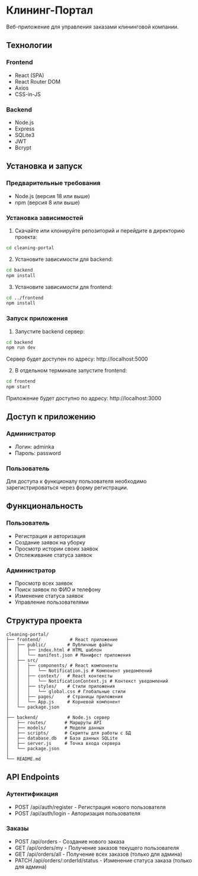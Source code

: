 # Клининг-Портал

Веб-приложение для управления заказами клининговой компании.

## Технологии

### Frontend
- React (SPA)
- React Router DOM
- Axios
- CSS-in-JS

### Backend
- Node.js
- Express
- SQLite3
- JWT
- Bcrypt

## Установка и запуск

### Предварительные требования
- Node.js (версия 18 или выше)
- npm (версия 8 или выше)

### Установка зависимостей

1. Скачайте или клонируйте репозиторий и перейдите в директорию проекта:
```bash
cd cleaning-portal
```

2. Установите зависимости для backend:
```bash
cd backend
npm install
```

3. Установите зависимости для frontend:
```bash
cd ../frontend
npm install
```

### Запуск приложения

1. Запустите backend сервер:
```bash
cd backend
npm run dev
```
Сервер будет доступен по адресу: http://localhost:5000

2. В отдельном терминале запустите frontend:
```bash
cd frontend
npm start
```
Приложение будет доступно по адресу: http://localhost:3000

## Доступ к приложению

### Администратор
- Логин: adminka
- Пароль: password

### Пользователь
Для доступа к функционалу пользователя необходимо зарегистрироваться через форму регистрации.

## Функциональность

### Пользователь
- Регистрация и авторизация
- Создание заявок на уборку
- Просмотр истории своих заявок
- Отслеживание статуса заявок

### Администратор
- Просмотр всех заявок
- Поиск заявок по ФИО и телефону
- Изменение статуса заявок
- Управление пользователями

## Структура проекта

```
cleaning-portal/
├── frontend/           # React приложение
│   ├── public/        # Публичные файлы
│   │   ├── index.html # HTML шаблон
│   │   └── manifest.json # Манифест приложения
│   ├── src/
│   │   ├── components/ # React компоненты
│   │   │   └── Notification.js # Компонент уведомлений
│   │   ├── context/   # React контексты
│   │   │   └── NotificationContext.js # Контекст уведомлений
│   │   ├── styles/    # Стили приложения
│   │   │   └── global.css # Глобальные стили
│   │   ├── pages/     # Страницы приложения
│   │   └── App.js     # Корневой компонент
│   └── package.json
│
├── backend/           # Node.js сервер
│   ├── routes/       # Маршруты API
│   ├── models/       # Модели данных
│   ├── scripts/      # Скрипты для работы с БД
│   ├── database.db   # База данных SQLite
│   ├── server.js     # Точка входа сервера
│   └── package.json
│
└── README.md
```

## API Endpoints

### Аутентификация
- POST /api/auth/register - Регистрация нового пользователя
- POST /api/auth/login - Авторизация пользователя

### Заказы
- POST /api/orders - Создание нового заказа
- GET /api/orders/my - Получение заказов текущего пользователя
- GET /api/orders/all - Получение всех заказов (только для админа)
- PATCH /api/orders/:orderId/status - Изменение статуса заказа (только для админа) 